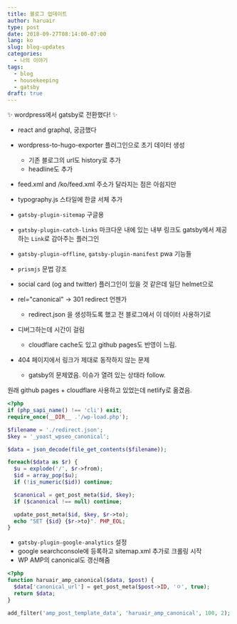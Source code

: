 ```yaml
---
title: 블로그 업데이트
author: haruair
type: post
date: 2018-09-27T08:14:00-07:00
lang: ko
slug: blog-updates
categories:
  - 나의 이야기
tags:
  - blog
  - housekeeping
  - gatsby
draft: true
---
```


✨ wordpress에서 gatsby로 전환했다! ✨

- react and graphql, 궁금했다
- wordpress-to-hugo-exporter 플러그인으로 초기 데이터 생성
  - 기존 블로그의 url도 history로 추가
  - headline도 추가
- feed.xml and /ko/feed.xml 주소가 달라지는 점은 아쉽지만
- typography.js 스타일에 한글 서체 추가
- `gatsby-plugin-sitemap` 구글용
- `gatsby-plugin-catch-links` 마크다운 내에 있는 내부 링크도 gatsby에서 제공하는 `Link`로 감아주는 플러그인
- `gatsby-plugin-offline`, `gatsby-plugin-manifest` pwa 기능들
- `prismjs` 문법 강조
- social card (og and twitter) 플러그인이 있을 것 같은데 일단 helmet으로
- rel="canonical" -> 301 redirect 언젠가
  - redirect.json 을 생성하도록 했고 전 블로그에서 이 데이터 사용하기로
- 디버그하는데 시간이 걸림
  - cloudflare cache도 있고 github pages도 반영이 느림.

- 404 페이지에서 링크가 제대로 동작하지 않는 문제
  - gatsby의 문제였음. 이슈가 열려 있는 상태라 follow.

원래 github pages + cloudflare 사용하고 있었는데 netlify로 옮겼음.

```php
<?php
if (php_sapi_name() !== 'cli') exit;
require_once(__DIR__ .'/wp-load.php');

$filename = './redirect.json';
$key = '_yoast_wpseo_canonical';

$data = json_decode(file_get_contents($filename));

foreach($data as $r) {
  $u = explode('/', $r->from);
  $id = array_pop($u);
  if (!is_numeric($id)) continue;

  $canonical = get_post_meta($id, $key);
  if ($canonical !== null) continue;

  update_post_meta($id, $key, $r->to);
  echo "SET {$id} {$r->to}". PHP_EOL;
}
```

- `gatsby-plugin-google-analytics` 설정
- google searchconsole에 등록하고 sitemap.xml 추가로 크롤링 시작
- WP AMP의 canonical도 갱신해줌

```php
<?php
function haruair_amp_canonical($data, $post) {
  $data['canonical_url'] = get_post_meta($post->ID, 'ㅇ', true);
  return $data;
}

add_filter('amp_post_template_data', 'haruair_amp_canonical', 100, 2);
```
